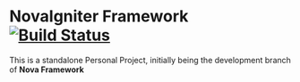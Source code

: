 # NovaIgniter Framework [![Build Status](https://travis-ci.org/nova-framework/framework.svg?branch=3.0-nova)](https://travis-ci.org/simple-mvc-framework/framework)

This is a standalone Personal Project, initially being the development branch of **Nova Framework**

